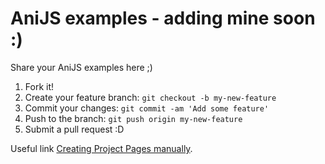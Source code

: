 AniJS examples - adding mine soon :)
==============

Share your AniJS examples here ;)

1. Fork it!
2. Create your feature branch: `git checkout -b my-new-feature`
3. Commit your changes: `git commit -am 'Add some feature'`
4. Push to the branch: `git push origin my-new-feature`
5. Submit a pull request :D


Useful link [Creating Project Pages manually](https://help.github.com/articles/creating-project-pages-manually).
